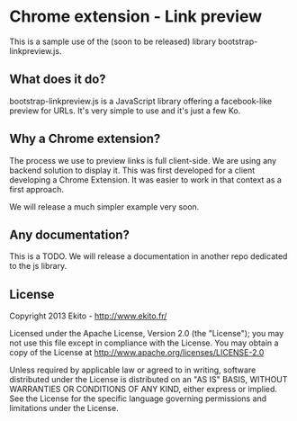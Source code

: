 # Chrome extension - Link preview

This is a sample use of the (soon to be released) library bootstrap-linkpreview.js.

## What does it do?

bootstrap-linkpreview.js is a JavaScript library offering a facebook-like preview for URLs. It's very simple to use and it's just a few Ko.

## Why a Chrome extension?

The process we use to preview links is full client-side. We are using any backend solution to display it. This was first developed for a client developing a Chrome Extension. It was easier to work in that context as a first approach.

We will release a much simpler example very soon.

## Any documentation?

This is a TODO. We will release a documentation in another repo dedicated to the js library.

## License

Copyright 2013 Ekito - http://www.ekito.fr/
 
Licensed under the Apache License, Version 2.0 (the "License"); you may not use this file except in compliance with the License. You may obtain a copy of the License at http://www.apache.org/licenses/LICENSE-2.0
 
Unless required by applicable law or agreed to in writing, software distributed under the License is distributed on an "AS IS" BASIS, WITHOUT WARRANTIES OR CONDITIONS OF ANY KIND, either express or implied. See the License for the specific language governing permissions and limitations under the License.
